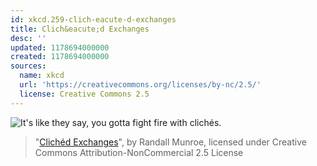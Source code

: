 ```yaml
---
id: xkcd.259-clich-eacute-d-exchanges
title: Clich&eacute;d Exchanges
desc: ''
updated: 1178694000000
created: 1178694000000
sources:
  name: xkcd
  url: 'https://creativecommons.org/licenses/by-nc/2.5/'
  license: Creative Commons 2.5
---
```

![It's like they say, you gotta fight fire with clich&eacute;s.](https://imgs.xkcd.com/comics/cliched_exchanges.png)
> "[Clich&eacute;d Exchanges](https://xkcd.com/259/)", by Randall Munroe, licensed under Creative Commons Attribution-NonCommercial 2.5 License

